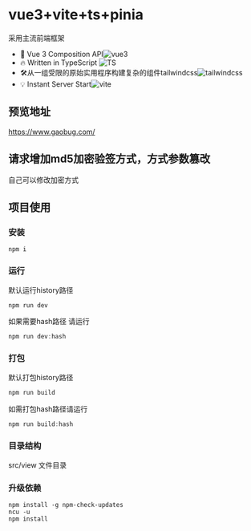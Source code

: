 # vue3+vite+ts+pinia
采用主流前端框架
- 💪 Vue 3 Composition API![vue3](https://img.shields.io/badge/vue-3-brightgreen)
- 🔥 Written in TypeScript ![TS](https://img.shields.io/badge/TS-4-brightgreen)
- 🛠️从一组受限的原始实用程序构建复杂的组件tailwindcss![tailwindcss](https://img.shields.io/badge/tailwindcss-2-green)
- 💡 Instant Server Start![vite](https://img.shields.io/badge/vite-2-blue)

## 预览地址
https://www.gaobug.com/

## 请求增加md5加密验签方式，方式参数篡改

自己可以修改加密方式

## 项目使用

### 安装

```node
npm i
```

### 运行

默认运行history路径

```node
npm run dev
```

如果需要hash路径 请运行

```js
npm run dev:hash
```

### 打包

默认打包history路径

```js
npm run build 
```

如需打包hash路径请运行

```js
npm run build:hash
```

###  目录结构
src/view   文件目录

### 升级依赖

```node
npm install -g npm-check-updates
ncu -u
npm install
```

